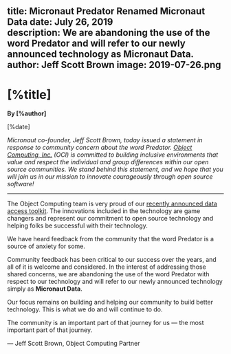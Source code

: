 title: Micronaut Predator Renamed Micronaut Data
date: July 26, 2019  
description: We are abandoning the use of the word Predator and will refer to our newly announced technology as Micronaut Data.
author: Jeff Scott Brown
image: 2019-07-26.png
---

# [%title]

**By [%author]**

[%date] 

*Micronaut co-founder, Jeff Scott Brown, today issued a statement in response to community concern about the word Predator. [Object Computing, Inc.](https://objectcomputing.com/) (OCI) is committed to building inclusive environments that value and respect the individual and group differences within our open source communities. We stand behind this statement, and we hope that you will join us in our mission to innovate courageously through open source software!*

* * *

The Object Computing team is very proud of our [recently announced data access toolkit](https://objectcomputing.com/news/2019/07/18/unleashing-predator-precomputed-data-repositories). The innovations included in the technology are game changers and represent our commitment to open source technology and helping folks be successful with their technology.

We have heard feedback from the community that the word Predator is a source of anxiety for some.

Community feedback has been critical to our success over the years, and all of it is welcome and considered. In the interest of addressing those shared concerns, we are abandoning the use of the word Predator with respect to our technology and will refer to our newly announced technology simply as **Micronaut Data**.

Our focus remains on building and helping our community to build better technology. This is what we do and will continue to do.

The community is an important part of that journey for us — the most important part of that journey.

— Jeff Scott Brown, Object Computing Partner
